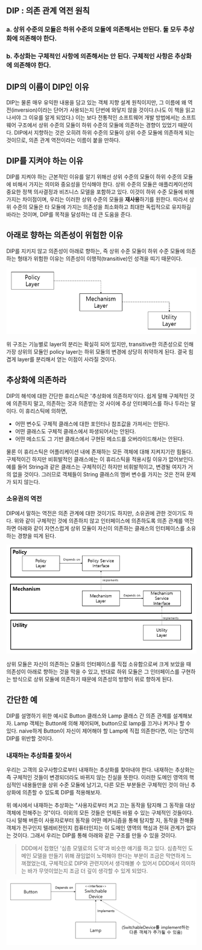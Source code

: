 ## DIP : 의존 관계 역전 원칙

### a. 상위 수준의 모듈은 하위 수준의 모듈에 의존해서는 안된다. 둘 모두 추상화에 의존해야 한다.
### b. 추상화는 구체적인 사항에 의존해서는 안 된다. 구체적인 사항은 추상화에 의존해야 한다.

## DIP의 이름이 DIP인 이유

DIP는 물론 매우 유익한 내용을 담고 있는 객체 지향 설계 원칙이지만, 그 이름에 왜 역전(inversion)이라는 단어가 사용되는지 단번에 와닿지 않을 것이다.(나도 이 책을 읽고 나서야 그 이유를 알게 되었다.) 이는 보다 전통적인 소프트웨어 개발 방법에서는 소프트웨어 구조에서 상위 수준의 모듈이 하위 수준의 모듈에 의존하는 경향이 있었기 때문이다. DIP에서 지향하는 것은 오히려 하위 수준의 모듈이 상위 수준 모듈에 의존하게 되는 것이므로, 의존 관계 역전이라는 이름이 붙을 만하다.

## DIP를 지켜야 하는 이유

DIP를 지켜야 하는 근본적인 이유를 알기 위해선 상위 수준의 모듈이 하위 수준의 모듈에 비해서 가지는 의미와 중요성을 인식해야 한다. 상위 수준의 모듈은 애플리케이션의 중요한 정책 의사결정과 비즈니스 모델을 포함하고 있다. 이것이 하위 수준 모듈에 비해 가지는 차이점이며, 우리는 이러한 상위 수준의 모듈을 **재사용**하기를 원한다. 따라서 상위 수준의 모듈은 타 모듈에 가지는 의존성을 최소화하고 최대한 독립적으로 유지하길 바라는 것이며, DIP를 목적을 달성하는 데 큰 도움을 준다.

## 아래로 향하는 의존성이 위험한 이유

DIP를 지키지 않고 의존성이 아래로 향하는, 즉 상위 수준 모듈이 하위 수준 모듈에 의존하는 형태가 위험한 이유는 의존성이 이행적(transitive)인 성격을 띠기 때문이다.

![transitive](../../images/transitive_dep.PNG)

위 구조는 기능별로 layer의 분리는 확실히 되어 있지만, transitive한 의존성으로 인해 가장 상위의 모듈인 policy layer는 하위 모듈의 변경에 상당히 취약하게 된다. 결국 힘겹게 layer를 분리해서 얻는 이점이 사라질 것이다.

## 추상화에 의존하라

DIP의 해석에 대한 간단한 휴리스틱은 '추상화에 의존하자'이다. 쉽게 말해 구체적인 것에 의존하지 말고, 의존하는 것과 의존받는 것 사이에 추상 인터페이스를 하나 두라는 말이다. 이 휴리스틱에 의하면,

- 어떤 변수도 구체적 클래스에 대한 포인터나 참조값을 가져서는 안된다.
- 어떤 클래스도 구체적 클래스에서 파생되어서는 안된다.
- 어떤 메소드도 그 기반 클래스에서 구현된 메소드를 오버라이드해서는 안된다.

물론 이 휴리스틱은 어플리케이션 내에 존재하는 모든 객체에 대해 지켜지기란 힘들다. 구체적이긴 하지만 비휘발적인 클래스에는 이 휴리스틱을 적용시킬 이유가 없어보인다. 예를 들어 String과 같은 클래스는 구체적이긴 하지만 비휘발적이고, 변경될 여지가 거의 없을 것이다. 그러므로 객체들이 String 클래스의 멤버 변수를 가지는 것은 전혀 문제가 되지 않는다.

### 소유권의 역전

DIP에서 말하는 역전은 의존 관계에 대한 것이기도 하지만, 소유권에 관한 것이기도 하다. 위와 같이 구체적인 것에 의존하지 않고 인터페이스에 의존하도록 의존 관계를 역전하면 아래와 같이 자연스럽게 상위 모듈이 자신이 의존하는 클래스의 인터페이스를 소유하는 경향을 띠게 된다.

![dip](../../images/dip.PNG)

상위 모듈은 자신이 의존하는 모듈의 인터페이스를 직접 소유함으로써 크게 보았을 때 의존성이 아래로 향하는 것을 막을 수 있고, 반대로 하위 모듈은 그 인터페이스를 구현하는 방식으로 상위 모듈에 의존하기 때문에 의존성의 방향이 위로 향하게 된다.

## 간단한 예

DIP를 설명하기 위한 예시로 Button 클래스와 Lamp 클래스 간 의존 관계를 설계해보자. Lamp 객체는 Button에 의해 제어되며, button으로 lamp를 끄거나 켜거나 할 수 있다. naive하게 Button이 자신이 제어해야 할 Lamp에 직접 의존한다면, 이는 당연히 DIP를 위반할 것이다.

### 내재하는 추상화를 찾아서

우리는 고객의 요구사항으로부터 내재하는 추상화를 찾아내야 한다. 내재하는 추상화는 즉 구체적인 것들이 변경되더라도 바뀌지 않는 진실을 뜻한다. 이러한 도메인 영역의 핵심적인 내용들만을 상위 수준 모듈에 남기고, 다른 모든 부분들은 구체적인 것이 아닌 추상화에 의존할 수 있도록 DIP를 적용해보자.

위 예시에서 내재하는 추상화는 "사용자로부터 켜고 끄는 동작을 탐지해 그 동작을 대상 객체에 전해주는 것"이다. 이외의 모든 것들은 언제든 바뀔 수 있는 구체적인 것들이다. 다시 말해 버튼이 사용자로부터 동작을 어떤 메커니즘을 통해 탐지할 지, 동작을 전해줄 객체가 전구인지 텔레비전인지 컴퓨터인지는 이 도메인 영역의 핵심과 전혀 관계가 없다는 것이다. 그래서 우리는 DIP를 통해 아래와 같은 구조를 만들 수 있을 것이다.

> DDD에서 접했던 '심층 모델로의 도약'과 비슷한 얘기를 하고 있다. 심층적인 도메인 모델을 만들기 위해 끊임없이 노력해야 한다는 부분이 조금은 막연하게 느껴졌었는데, 구체적으로 DIP와 관련지어서 생각해볼 수 있어서 DDD에서 의미하는 바가 무엇이었는지 조금 더 깊이 생각할 수 있게 되었다.

![dip2](../../images/dip2.PNG)
